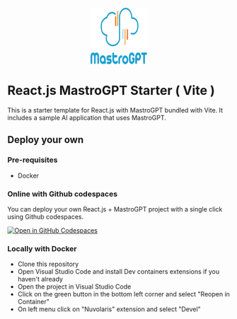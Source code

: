 <p align="center">
  <img src="public/nuv-stacked-color.svg" width="128" height="128" />
</p>


# React.js MastroGPT Starter ( Vite )

This is a starter template for React.js with MastroGPT bundled with Vite. It includes a sample AI application that uses MastroGPT.

## Deploy your own

### Pre-requisites

- Docker

### Online with Github codespaces

You can deploy your own React.js + MastroGPT project with a single click using Github codespaces.

[![Open in GitHub Codespaces](https://github.com/codespaces/badge.svg)](https://codespaces.new/buggyzap/reactjs-starter)

### Locally with Docker

- Clone this repository
- Open Visual Studio Code and install Dev containers extensions if you haven't already
- Open the project in Visual Studio Code
- Click on the green button in the bottom left corner and select "Reopen in Container"
- On left menu click on "Nuvolaris" extension and select "Devel"